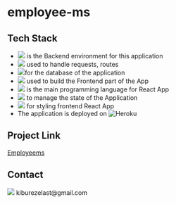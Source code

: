 # employee-ms

## Tech Stack
* <img src="https://img.shields.io/badge/Node.js-339933?style=for-the-badge&logo=nodedotjs&logoColor=white" /> is the Backend environment for this application
* <img src="https://img.shields.io/badge/express.js-%23404d59.svg?style=for-the-badge&logo=express&logoColor=%2361DAFB" /> used to handle requests, routes
* <img src="https://img.shields.io/badge/MongoDB-4EA94B?style=for-the-badge&logo=mongodb&logoColor=white" />for the database of the application
* <img src="https://img.shields.io/badge/React-20232A?style=for-the-badge&logo=react&logoColor=61DAFB" /> used to build the Frontend part of the App
* <img src="https://img.shields.io/badge/typescript-%23007ACC.svg?style=for-the-badge&logo=typescript&logoColor=white" /> is the main programming language for React App
* <img src="https://img.shields.io/badge/redux-%23593d88.svg?style=for-the-badge&logo=redux&logoColor=white" /> to manage the state of the Application
* <img src="https://img.shields.io/badge/styled--components-DB7093?style=for-the-badge&logo=styled-components&logoColor=white"> for styling frontend React App
* The application is deployed on ![Heroku](https://img.shields.io/badge/heroku-%23430098.svg?style=for-the-badge&logo=heroku&logoColor=white)


## Project Link
[Employeems](https://employee-mt.herokuapp.com/)


## Contact
<img src="https://img.shields.io/badge/Gmail-D14836?style=for-the-badge&logo=gmail&logoColor=white" />
kiburezelast@gmail.com
